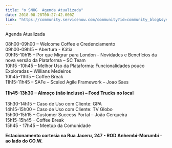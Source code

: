 ```yaml
---
title: "o SNUG  Agenda Atualizada"
date: 2018-08-28T00:27:42.000Z
link: "https://community.servicenow.com/community?id=community_blog&sys_id=48eef177db4ce784a39a0b55ca961984"
---
```

<p>Agenda Atualizada</p>
<p>08h00-09h00 – Welcome Coffee e Credenciamento<br />09h00-09h15 – Abertura - Kátia<br />09h15-10h15 – Por que Migrar para London - Novidades e Benefícios da nova versão da Plataforma – SC Team<br />10h15 -10h45 – Melhor Uso da Plataforma: Funcionalidades pouco Exploradas – Willians Medeiros<br />10h45-11h15 – Coffee Break <br />11h15-11h45 – SAFe – Scaled Agile Framework – Joao Saes<br /><br /><strong>1</strong><strong>1h45-13h30 – Almoço (não incluso) – Food Trucks no local</strong><br /><br />13h30-14h15 – Caso de Uso com Cliente: GPA<br />14h15-15h00 – Caso de Uso com Cliente: TV Globo<br />15h00-15h15 – Customer Success Portal – João Cerqueira<br />15h15-15h45 – Coffee Break<br />15h45 - 17h45 – Meetup da Comunidade</p>
<p><strong>Estacionamento cortesia na Rua Jaceru, 247 - ROD Anhembi-Morumbi - ao lado do CO.W.</strong></p>
